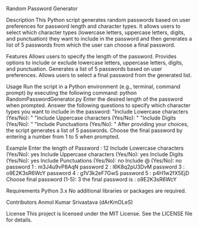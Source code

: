 Random Password Generator

Description
This Python script generates random passwords based on user preferences for password length and character types. It allows users to select which character types (lowercase letters, uppercase letters, digits, and punctuation) they want to include in the password and then generates a list of 5 passwords from which the user can choose a final password.

Features
Allows users to specify the length of the password.
Provides options to include or exclude lowercase letters, uppercase letters, digits, and punctuation.
Generates a list of 5 passwords based on user preferences.
Allows users to select a final password from the generated list.

Usage
Run the script in a Python environment (e.g., terminal, command prompt) by executing the following command:
python RandomPasswordGenerator.py
Enter the desired length of the password when prompted.
Answer the following questions to specify which character types you want to include in the password:
"Include Lowercase characters (Yes/No): "
"Include Uppercase characters (Yes/No): "
"Include Digits (Yes/No): "
"Include Punctuations (Yes/No): "
After providing your choices, the script generates a list of 5 passwords.
Choose the final password by entering a number from 1 to 5 when prompted.

Example
Enter the length of Password : 12
Include Lowercase characters (Yes/No): yes
Include Uppercase characters (Yes/No): yes
Include Digits (Yes/No): yes
Include Punctuations (Yes/No): no
Include @ (Yes/No): no
password  1  :  m3J4u9vP8AqN
password  2  :  l6K8q2pU3DvM
password  3  :  o9E2K3sR6WcY
password  4  :  g1V3k2eF7GwS
password  5  :  p4H1w2fX5EjD
Choose final password (1-5): 3
the final password is :  o9E2K3sR6WcY

Requirements
Python 3.x
No additional libraries or packages are required.

Contributors
Anmol Kumar Srivastava (dArKmOLeS)

License
This project is licensed under the MIT License. See the LICENSE file for details.
